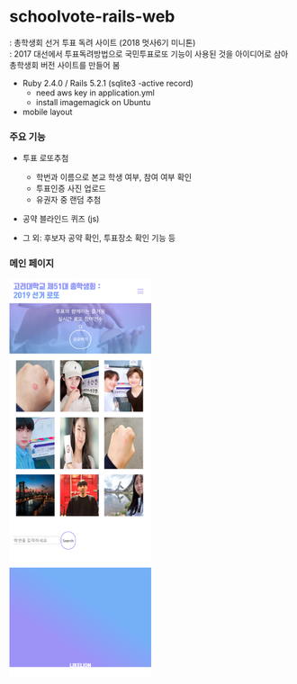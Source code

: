 # schoolvote-rails-web
: 총학생회 선거 투표 독려 사이트  (2018 멋사6기 미니톤) <br>
: 2017 대선에서 투표독려방법으로 국민투표로또 기능이 사용된 것을 아이디어로 삼아 총학생회 버전 사이트를 만들어 봄

- Ruby 2.4.0 / Rails 5.2.1 (sqlite3 -active record)
  + need aws key in application.yml 
  + install imagemagick on Ubuntu 
- mobile layout

### 주요 기능
  - 투표 로또추첨 
     - 학번과 이름으로 본교 학생 여부, 참여 여부 확인
     - 투표인증 사진 업로드
     - 유권자 중 랜덤 추첨
     
  - 공약 블라인드 퀴즈 (js) 
  - 그 외: 후보자 공약 확인, 투표장소 확인 기능 등

### 메인 페이지
<img src="./screenshots/main.png" width="50%">
